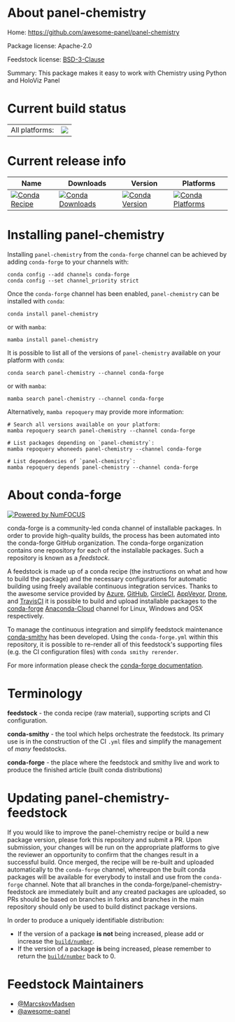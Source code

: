 About panel-chemistry
=====================

Home: https://github.com/awesome-panel/panel-chemistry

Package license: Apache-2.0

Feedstock license: [BSD-3-Clause](https://github.com/conda-forge/panel-chemistry-feedstock/blob/main/LICENSE.txt)

Summary: This package makes it easy to work with Chemistry using Python and HoloViz Panel

Current build status
====================


<table><tr><td>All platforms:</td>
    <td>
      <a href="https://dev.azure.com/conda-forge/feedstock-builds/_build/latest?definitionId=14909&branchName=main">
        <img src="https://dev.azure.com/conda-forge/feedstock-builds/_apis/build/status/panel-chemistry-feedstock?branchName=main">
      </a>
    </td>
  </tr>
</table>

Current release info
====================

| Name | Downloads | Version | Platforms |
| --- | --- | --- | --- |
| [![Conda Recipe](https://img.shields.io/badge/recipe-panel--chemistry-green.svg)](https://anaconda.org/conda-forge/panel-chemistry) | [![Conda Downloads](https://img.shields.io/conda/dn/conda-forge/panel-chemistry.svg)](https://anaconda.org/conda-forge/panel-chemistry) | [![Conda Version](https://img.shields.io/conda/vn/conda-forge/panel-chemistry.svg)](https://anaconda.org/conda-forge/panel-chemistry) | [![Conda Platforms](https://img.shields.io/conda/pn/conda-forge/panel-chemistry.svg)](https://anaconda.org/conda-forge/panel-chemistry) |

Installing panel-chemistry
==========================

Installing `panel-chemistry` from the `conda-forge` channel can be achieved by adding `conda-forge` to your channels with:

```
conda config --add channels conda-forge
conda config --set channel_priority strict
```

Once the `conda-forge` channel has been enabled, `panel-chemistry` can be installed with `conda`:

```
conda install panel-chemistry
```

or with `mamba`:

```
mamba install panel-chemistry
```

It is possible to list all of the versions of `panel-chemistry` available on your platform with `conda`:

```
conda search panel-chemistry --channel conda-forge
```

or with `mamba`:

```
mamba search panel-chemistry --channel conda-forge
```

Alternatively, `mamba repoquery` may provide more information:

```
# Search all versions available on your platform:
mamba repoquery search panel-chemistry --channel conda-forge

# List packages depending on `panel-chemistry`:
mamba repoquery whoneeds panel-chemistry --channel conda-forge

# List dependencies of `panel-chemistry`:
mamba repoquery depends panel-chemistry --channel conda-forge
```


About conda-forge
=================

[![Powered by
NumFOCUS](https://img.shields.io/badge/powered%20by-NumFOCUS-orange.svg?style=flat&colorA=E1523D&colorB=007D8A)](https://numfocus.org)

conda-forge is a community-led conda channel of installable packages.
In order to provide high-quality builds, the process has been automated into the
conda-forge GitHub organization. The conda-forge organization contains one repository
for each of the installable packages. Such a repository is known as a *feedstock*.

A feedstock is made up of a conda recipe (the instructions on what and how to build
the package) and the necessary configurations for automatic building using freely
available continuous integration services. Thanks to the awesome service provided by
[Azure](https://azure.microsoft.com/en-us/services/devops/), [GitHub](https://github.com/),
[CircleCI](https://circleci.com/), [AppVeyor](https://www.appveyor.com/),
[Drone](https://cloud.drone.io/welcome), and [TravisCI](https://travis-ci.com/)
it is possible to build and upload installable packages to the
[conda-forge](https://anaconda.org/conda-forge) [Anaconda-Cloud](https://anaconda.org/)
channel for Linux, Windows and OSX respectively.

To manage the continuous integration and simplify feedstock maintenance
[conda-smithy](https://github.com/conda-forge/conda-smithy) has been developed.
Using the ``conda-forge.yml`` within this repository, it is possible to re-render all of
this feedstock's supporting files (e.g. the CI configuration files) with ``conda smithy rerender``.

For more information please check the [conda-forge documentation](https://conda-forge.org/docs/).

Terminology
===========

**feedstock** - the conda recipe (raw material), supporting scripts and CI configuration.

**conda-smithy** - the tool which helps orchestrate the feedstock.
                   Its primary use is in the construction of the CI ``.yml`` files
                   and simplify the management of *many* feedstocks.

**conda-forge** - the place where the feedstock and smithy live and work to
                  produce the finished article (built conda distributions)


Updating panel-chemistry-feedstock
==================================

If you would like to improve the panel-chemistry recipe or build a new
package version, please fork this repository and submit a PR. Upon submission,
your changes will be run on the appropriate platforms to give the reviewer an
opportunity to confirm that the changes result in a successful build. Once
merged, the recipe will be re-built and uploaded automatically to the
`conda-forge` channel, whereupon the built conda packages will be available for
everybody to install and use from the `conda-forge` channel.
Note that all branches in the conda-forge/panel-chemistry-feedstock are
immediately built and any created packages are uploaded, so PRs should be based
on branches in forks and branches in the main repository should only be used to
build distinct package versions.

In order to produce a uniquely identifiable distribution:
 * If the version of a package **is not** being increased, please add or increase
   the [``build/number``](https://docs.conda.io/projects/conda-build/en/latest/resources/define-metadata.html#build-number-and-string).
 * If the version of a package **is** being increased, please remember to return
   the [``build/number``](https://docs.conda.io/projects/conda-build/en/latest/resources/define-metadata.html#build-number-and-string)
   back to 0.

Feedstock Maintainers
=====================

* [@MarcskovMadsen](https://github.com/MarcskovMadsen/)
* [@awesome-panel](https://github.com/awesome-panel/)

